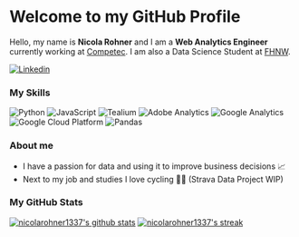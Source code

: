 # Welcome to my GitHub Profile 

Hello, my name is **Nicola Rohner** and I am a **Web Analytics Engineer** currently working at [Competec](https://competec.ch/). I am also a Data Science Student at [FHNW](https://www.fhnw.ch/de/studium/technik/data-science).

[![Linkedin](https://img.shields.io/badge/-LinkedIn-blue?style=flat-square&logo=Linkedin&logoColor=white&link=https://www.linkedin.com/in/nicola-rohner-682893152/)](https://www.linkedin.com/in/nicola-rohner-682893152/)

### My Skills
<div>
<img src="https://img.shields.io/badge/-Python-3776AB?style=flat-square&logo=python&logoColor=white" alt="Python" />
<img src="https://img.shields.io/badge/-JavaScript-F7DF1E?style=flat-square&logo=javascript&logoColor=white" alt="JavaScript" /> <img src="https://img.shields.io/badge/-Tealium-00AEEF?style=flat-square&logo=tealium&logoColor=white" alt="Tealium" />
<img src="https://img.shields.io/badge/-Adobe%20Analytics-FF0000?style=flat-square&logo=adobe%20analytics&logoColor=white" alt="Adobe Analytics" />
<img src="https://img.shields.io/badge/-Google%20Analytics-E37400?style=flat-square&logo=google%20analytics&logoColor=white" alt="Google Analytics" />
<img src="https://img.shields.io/badge/-Google%20Cloud%20Platform-4285F4?style=flat-square&logo=google%20cloud&logoColor=white" alt="Google Cloud Platform" />
<img src="https://img.shields.io/badge/-Pandas-150458?style=flat-square&logo=pandas&logoColor=white" alt="Pandas" />
</div>


### About me
- I have a passion for data and using it to improve business decisions 📈
- Next to my job and studies I love cycling 🚴‍♂️ (Strava Data Project WIP)





### My GitHub Stats

[![nicolarohner1337's github stats](https://github-readme-stats.vercel.app/api?username=nicolarohner1337&show_icons=true&theme=tokyonight)](https://github.com/nicolarohner1337/github-readme-stats)
[![nicolarohner1337's streak](https://github-readme-streak-stats.herokuapp.com?user=nicolarohner1337&theme=tokyonight)](https://github.com/nicolarohner1337)